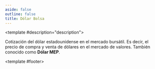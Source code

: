 ```yaml
---
aside: false
outline: false
title: Dólar Bolsa
---
```


<script setup>
import { setRegionForSidebar } from '../../.vitepress/sidebar/sidebar.utils.js'

setRegionForSidebar('ar')
</script>

<OAOperation operationId="get-dolar-bolsa" :hide-default-footer="false">

<template #description="description">

Cotización del dólar estadounidense en el mercado bursátil. Es decir, el precio de compra y venta de dólares en el mercado de valores. También conocido como **Dólar MEP**.

</template>

<template #footer>


<OAFooter />


<!--@include: ./parts/get-dolar-bolsa-footer.md -->

</template>

</OAOperation>

